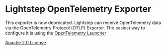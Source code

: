 # Lightstep OpenTelemetry Exporter

This exporter is now deprecated. Lightstep can receive OpenTelemetry data via the OpenTelemetry Protocol (OTLP) Exporter. The easiest way to configure it is using the [OpenTelemetry Launcher](https://github.com/lightstep/otel-launcher-java/)

[Apache 2.0 License](./LICENSE).
